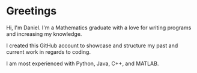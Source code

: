 # Greetings
Hi, I'm Daniel. I'm a Mathematics graduate with a love for writing programs and increasing my knowledge.

I created this GitHub account to showcase and structure my past and current work in regards to coding.

I am most experienced with Python, Java, C++, and MATLAB.

